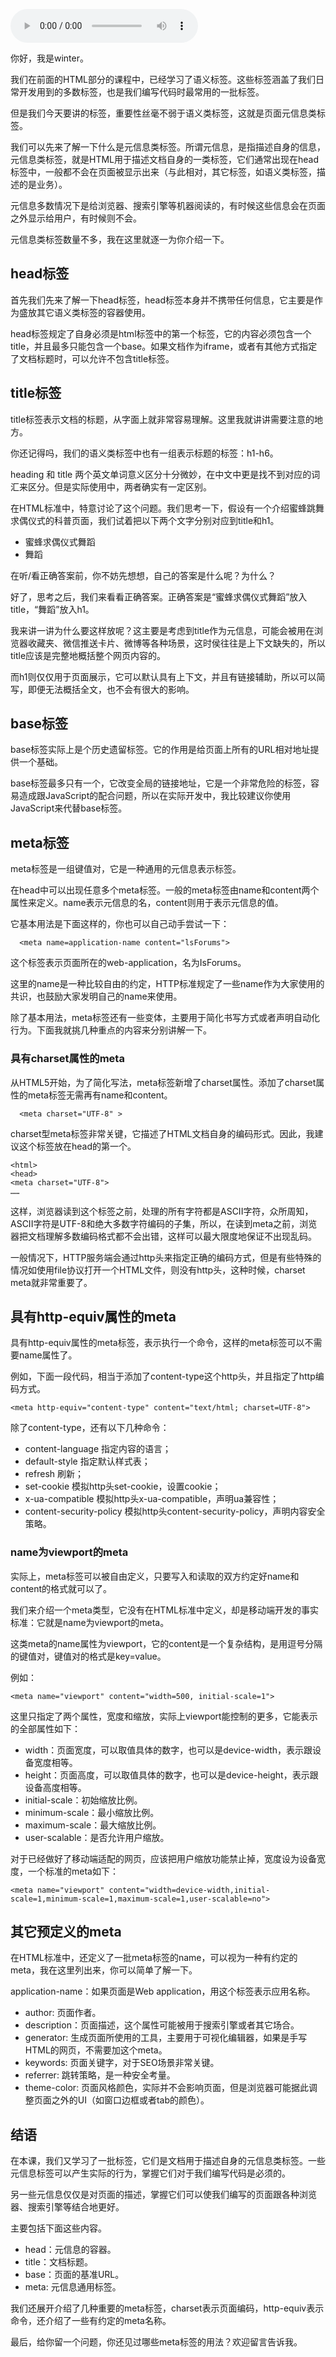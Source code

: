 <audio title="HTML元信息类标签：你知道head里一共能写哪几种标签吗？" src="https://static001.geekbang.org/resource/audio/7f/45/7f3fb5790c70407f8bef3829b6b53645.mp3" controls="controls"></audio> 
<p>你好，我是winter。</p><p>我们在前面的HTML部分的课程中，已经学习了语义标签。这些标签涵盖了我们日常开发用到的多数标签，也是我们编写代码时最常用的一批标签。</p><p>但是我们今天要讲的标签，重要性丝毫不弱于语义类标签，这就是页面元信息类标签。</p><p>我们可以先来了解一下什么是元信息类标签。所谓元信息，是指描述自身的信息，元信息类标签，就是HTML用于描述文档自身的一类标签，它们通常出现在head标签中，一般都不会在页面被显示出来（与此相对，其它标签，如语义类标签，描述的是业务）。</p><p>元信息多数情况下是给浏览器、搜索引擎等机器阅读的，有时候这些信息会在页面之外显示给用户，有时候则不会。</p><p>元信息类标签数量不多，我在这里就逐一为你介绍一下。</p><h2>head标签</h2><p>首先我们先来了解一下head标签，head标签本身并不携带任何信息，它主要是作为盛放其它语义类标签的容器使用。</p><p>head标签规定了自身必须是html标签中的第一个标签，它的内容必须包含一个title，并且最多只能包含一个base。如果文档作为iframe，或者有其他方式指定了文档标题时，可以允许不包含title标签。</p><h2>title标签</h2><p>title标签表示文档的标题，从字面上就非常容易理解。这里我就讲讲需要注意的地方。</p><!-- [[[read_end]]] --><p>你还记得吗，我们的语义类标签中也有一组表示标题的标签：h1-h6。</p><p>heading 和 title 两个英文单词意义区分十分微妙，在中文中更是找不到对应的词汇来区分。但是实际使用中，两者确实有一定区别。</p><p>在HTML标准中，特意讨论了这个问题。我们思考一下，假设有一个介绍蜜蜂跳舞求偶仪式的科普页面，我们试着把以下两个文字分别对应到title和h1。</p><ul>
<li>蜜蜂求偶仪式舞蹈</li>
<li>舞蹈</li>
</ul><p>在听/看正确答案前，你不妨先想想，自己的答案是什么呢？为什么？</p><p>好了，思考之后，我们来看看正确答案。正确答案是“蜜蜂求偶仪式舞蹈”放入title，“舞蹈”放入h1。</p><p>我来讲一讲为什么要这样放呢？这主要是考虑到title作为元信息，可能会被用在浏览器收藏夹、微信推送卡片、微博等各种场景，这时侯往往是上下文缺失的，所以title应该是完整地概括整个网页内容的。</p><p>而h1则仅仅用于页面展示，它可以默认具有上下文，并且有链接辅助，所以可以简写，即便无法概括全文，也不会有很大的影响。</p><h2>base标签</h2><p>base标签实际上是个历史遗留标签。它的作用是给页面上所有的URL相对地址提供一个基础。</p><p>base标签最多只有一个，它改变全局的链接地址，它是一个非常危险的标签，容易造成跟JavaScript的配合问题，所以在实际开发中，我比较建议你使用JavaScript来代替base标签。</p><h2>meta标签</h2><p>meta标签是一组键值对，它是一种通用的元信息表示标签。</p><p>在head中可以出现任意多个meta标签。一般的meta标签由name和content两个属性来定义。name表示元信息的名，content则用于表示元信息的值。</p><p>它基本用法是下面这样的，你也可以自己动手尝试一下：</p><pre><code>  &lt;meta name=application-name content=&quot;lsForums&quot;&gt;
</code></pre><p>这个标签表示页面所在的web-application，名为IsForums。</p><p>这里的name是一种比较自由的约定，HTTP标准规定了一些name作为大家使用的共识，也鼓励大家发明自己的name来使用。</p><p>除了基本用法，meta标签还有一些变体，主要用于简化书写方式或者声明自动化行为。下面我就挑几种重点的内容来分别讲解一下。</p><h3>具有charset属性的meta</h3><p>从HTML5开始，为了简化写法，meta标签新增了charset属性。添加了charset属性的meta标签无需再有name和content。</p><pre><code>  &lt;meta charset=&quot;UTF-8&quot; &gt;
</code></pre><p>charset型meta标签非常关键，它描述了HTML文档自身的编码形式。因此，我建议这个标签放在head的第一个。</p><pre><code>&lt;html&gt;
&lt;head&gt;
&lt;meta charset=&quot;UTF-8&quot;&gt;
……
</code></pre><p>这样，浏览器读到这个标签之前，处理的所有字符都是ASCII字符，众所周知，ASCII字符是UTF-8和绝大多数字符编码的子集，所以，在读到meta之前，浏览器把文档理解多数编码格式都不会出错，这样可以最大限度地保证不出现乱码。</p><p>一般情况下，HTTP服务端会通过http头来指定正确的编码方式，但是有些特殊的情况如使用file协议打开一个HTML文件，则没有http头，这种时候，charset meta就非常重要了。</p><h2>具有http-equiv属性的meta</h2><p>具有http-equiv属性的meta标签，表示执行一个命令，这样的meta标签可以不需要name属性了。</p><p>例如，下面一段代码，相当于添加了content-type这个http头，并且指定了http编码方式。</p><pre><code>&lt;meta http-equiv=&quot;content-type&quot; content=&quot;text/html; charset=UTF-8&quot;&gt;
</code></pre><p>除了content-type，还有以下几种命令：</p><ul>
<li>content-language 指定内容的语言；</li>
<li>default-style 指定默认样式表；</li>
<li>refresh 刷新；</li>
<li>set-cookie 模拟http头set-cookie，设置cookie；</li>
<li>x-ua-compatible 模拟http头x-ua-compatible，声明ua兼容性；</li>
<li>content-security-policy 模拟http头content-security-policy，声明内容安全策略。</li>
</ul><h3>name为viewport的meta</h3><p>实际上，meta标签可以被自由定义，只要写入和读取的双方约定好name和content的格式就可以了。</p><p>我们来介绍一个meta类型，它没有在HTML标准中定义，却是移动端开发的事实标准：它就是name为viewport的meta。</p><p>这类meta的name属性为viewport，它的content是一个复杂结构，是用逗号分隔的键值对，键值对的格式是key=value。</p><p>例如：</p><pre><code>&lt;meta name=&quot;viewport&quot; content=&quot;width=500, initial-scale=1&quot;&gt;
</code></pre><p>这里只指定了两个属性，宽度和缩放，实际上viewport能控制的更多，它能表示的全部属性如下：</p><ul>
<li>width：页面宽度，可以取值具体的数字，也可以是device-width，表示跟设备宽度相等。</li>
<li>height：页面高度，可以取值具体的数字，也可以是device-height，表示跟设备高度相等。</li>
<li>initial-scale：初始缩放比例。</li>
<li>minimum-scale：最小缩放比例。</li>
<li>maximum-scale：最大缩放比例。</li>
<li>user-scalable：是否允许用户缩放。</li>
</ul><p>对于已经做好了移动端适配的网页，应该把用户缩放功能禁止掉，宽度设为设备宽度，一个标准的meta如下：</p><pre><code>&lt;meta name=&quot;viewport&quot; content=&quot;width=device-width,initial-scale=1,minimum-scale=1,maximum-scale=1,user-scalable=no&quot;&gt;
</code></pre><h2>其它预定义的meta</h2><p>在HTML标准中，还定义了一批meta标签的name，可以视为一种有约定的meta，我在这里列出来，你可以简单了解一下。</p><p>application-name：如果页面是Web application，用这个标签表示应用名称。</p><ul>
<li>author: 页面作者。</li>
<li>description：页面描述，这个属性可能被用于搜索引擎或者其它场合。</li>
<li>generator: 生成页面所使用的工具，主要用于可视化编辑器，如果是手写HTML的网页，不需要加这个meta。</li>
<li>keywords: 页面关键字，对于SEO场景非常关键。</li>
<li>referrer: 跳转策略，是一种安全考量。</li>
<li>theme-color: 页面风格颜色，实际并不会影响页面，但是浏览器可能据此调整页面之外的UI（如窗口边框或者tab的颜色）。</li>
</ul><h2>结语</h2><p>在本课，我们又学习了一批标签，它们是文档用于描述自身的元信息类标签。一些元信息标签可以产生实际的行为，掌握它们对于我们编写代码是必须的。</p><p>另一些元信息仅仅是对页面的描述，掌握它们可以使我们编写的页面跟各种浏览器、搜索引擎等结合地更好。</p><p>主要包括下面这些内容。</p><ul>
<li>head：元信息的容器。</li>
<li>title：文档标题。</li>
<li>base：页面的基准URL。</li>
<li>meta: 元信息通用标签。</li>
</ul><p>我们还展开介绍了几种重要的meta标签，charset表示页面编码，http-equiv表示命令，还介绍了一些有约定的meta名称。</p><p>最后，给你留一个问题，你还见过哪些meta标签的用法？欢迎留言告诉我。</p><p></p>